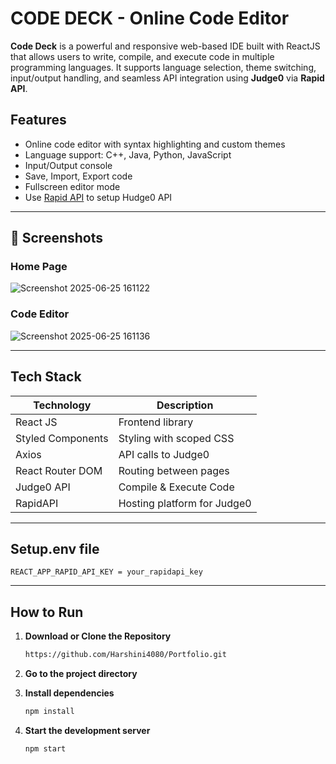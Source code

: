 #  CODE DECK - Online Code Editor

**Code Deck** is a powerful and responsive web-based IDE built with ReactJS that allows users to write, compile, and execute code in multiple programming languages. It supports language selection, theme switching, input/output handling, and seamless API integration using **Judge0** via **Rapid API**.

##  Features

-  Online code editor with syntax highlighting and custom themes
-  Language support: C++, Java, Python, JavaScript
-  Input/Output console
-  Save, Import, Export code
-  Fullscreen editor mode
-  Use [Rapid API](https://rapidapi.com/) to setup Hudge0 API

---

## 📸 Screenshots

###  Home Page
![Screenshot 2025-06-25 161122](https://github.com/user-attachments/assets/f6dc21c5-62aa-4d0b-9586-6afd77f4e88a)


### Code Editor
![Screenshot 2025-06-25 161136](https://github.com/user-attachments/assets/afc00549-4d9c-494a-b0d8-c98f2d4a71f5)


---


## Tech Stack

| Technology        | Description               |
|------------------|---------------------------|
| React JS          | Frontend library          |
| Styled Components | Styling with scoped CSS   |
| Axios             | API calls to Judge0       |
| React Router DOM  | Routing between pages     |
| Judge0 API        | Compile & Execute Code    |
| RapidAPI          | Hosting platform for Judge0 |

---

## Setup.env file

    
    REACT_APP_RAPID_API_KEY = your_rapidapi_key

---

## How to Run
1. **Download or Clone the Repository**
   ```bash
   https://github.com/Harshini4080/Portfolio.git
2. **Go to the project directory**

3. **Install dependencies**
   ```bash
   npm install
4. **Start the development server**
   ```bash
   npm start
